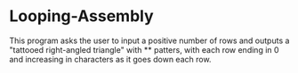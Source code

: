# Looping-Assembly
This program asks the user to input a positive number of rows and outputs a "tattooed right-angled triangle" with $*$* patters, with each row ending in 0 and increasing in characters as it goes down each row.
